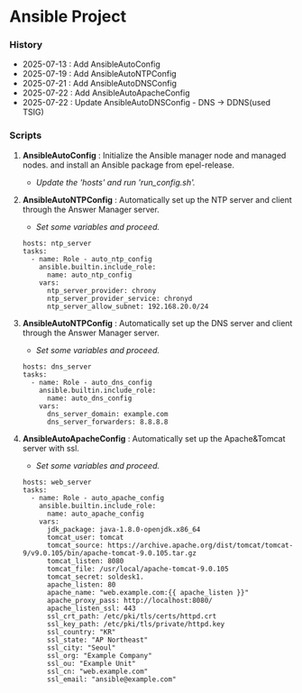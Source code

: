 # Ansible Project
### History
- 2025-07-13 : Add AnsibleAutoConfig
- 2025-07-19 : Add AnsibleAutoNTPConfig
- 2025-07-21 : Add AnsibleAutoDNSConfig
- 2025-07-22 : Add AnsibleAutoApacheConfig
- 2025-07-22 : Update AnsibleAutoDNSConfig - DNS -> DDNS(used TSIG)

### Scripts
1. **AnsibleAutoConfig** : Initialize the Ansible manager node and managed nodes. and install an Ansible package from epel-release.
    - _Update the 'hosts' and run 'run_config.sh'._
    
2. **AnsibleAutoNTPConfig** : Automatically set up the NTP server and client through the Answer Manager server.
    - _Set some variables and proceed._
    ```EXAMPLE
    hosts: ntp_server
    tasks:
      - name: Role - auto_ntp_config
        ansible.builtin.include_role:
          name: auto_ntp_config
        vars:
          ntp_server_provider: chrony
          ntp_server_provider_service: chronyd
          ntp_server_allow_subnet: 192.168.20.0/24
    ```
    
2. **AnsibleAutoNTPConfig** : Automatically set up the DNS server and client through the Answer Manager server.
    - _Set some variables and proceed._
    ```EXAMPLE
    hosts: dns_server
    tasks:
      - name: Role - auto_dns_config
        ansible.builtin.include_role:
          name: auto_dns_config
        vars:
          dns_server_domain: example.com
          dns_server_forwarders: 8.8.8.8
    ```

3. **AnsibleAutoApacheConfig** : Automatically set up the Apache&Tomcat server with ssl.
    - _Set some variables and proceed._
    ```EXAMPLE
    hosts: web_server
    tasks:
      - name: Role - auto_apache_config
        ansible.builtin.include_role:
          name: auto_apache_config
        vars:
          jdk_package: java-1.8.0-openjdk.x86_64
          tomcat_user: tomcat
          tomcat_source: https://archive.apache.org/dist/tomcat/tomcat-9/v9.0.105/bin/apache-tomcat-9.0.105.tar.gz
          tomcat_listen: 8080
          tomcat_file: /usr/local/apache-tomcat-9.0.105
          tomcat_secret: soldesk1.
          apache_listen: 80
          apache_name: "web.example.com:{{ apache_listen }}"
          apache_proxy_pass: http://localhost:8080/
          apache_listen_ssl: 443
          ssl_crt_path: /etc/pki/tls/certs/httpd.crt
          ssl_key_path: /etc/pki/tls/private/httpd.key
          ssl_country: "KR"
          ssl_state: "AP Northeast"
          ssl_city: "Seoul"
          ssl_org: "Example Company"
          ssl_ou: "Example Unit"
          ssl_cn: "web.example.com"
          ssl_email: "ansible@example.com"
    ```
